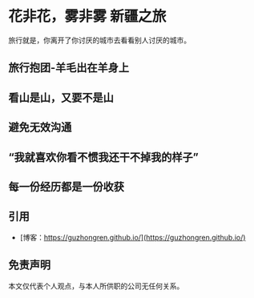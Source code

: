 # 花非花，雾非雾 新疆之旅


旅行就是，你离开了你讨厌的城市去看看别人讨厌的城市。

## 旅行抱团-羊毛出在羊身上

## 看山是山，又要不是山

## 避免无效沟通

## “我就喜欢你看不惯我还干不掉我的样子”

## 每一份经历都是一份收获

## 引用

* [博客：https://guzhongren.github.io/](https://guzhongren.github.io/)

## 免责声明

本文仅代表个人观点，与本人所供职的公司无任何关系。

